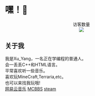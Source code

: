 # 嘿！:wave:

<p align="center"> 
  访客数量<br>
  <img src="https://profile-counter.glitch.me/XuYang233/count.svg" />
</p>

## 关于我

我是Xu_Yang，一名正在学编程的普通人。  
会一丢丢C++和HTML语言。  
平常喜欢听一些音乐。  
喜欢玩MineCraft,Terraria,etc。  
也可以来找我玩哦!  
[网易云音乐](https://music.163.com/#/user/home?id=565899953)  [MCBBS](https://www.mcbbs.net/home.php?mod=space&uid=2147049&do=index&view=admin)  [steam](https://steamcommunity.com/id/xuyang666/)
<!--
**XuYang233/XuYang233** is a ✨ _special_ ✨ repository because its `README.md` (this file) appears on your GitHub profile.

Here are some ideas to get you started:

- 🔭 I’m currently working on ...
- 🌱 I’m currently learning ...
- 👯 I’m looking to collaborate on ...
- 🤔 I’m looking for help with ...
- 💬 Ask me about ...
- 📫 How to reach me: ...
- 😄 Pronouns: ...
- ⚡ Fun fact: ...
-->
